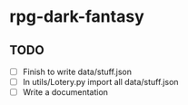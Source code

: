 # rpg-dark-fantasy


## TODO
- [ ] Finish to write data/stuff.json
- [ ] In utils/Lotery.py import all data/stuff.json
- [ ] Write a documentation